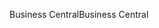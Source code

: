 <span data-ttu-id="22ce3-101">Business Central</span><span class="sxs-lookup"><span data-stu-id="22ce3-101">Business Central</span></span>
